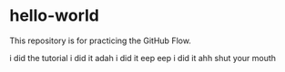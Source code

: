 # hello-world
This repository is for practicing the GitHub Flow.

i did the tutorial i did it adah i did it eep eep i did it ahh shut your mouth 

